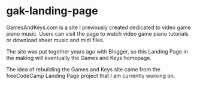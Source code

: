 # gak-landing-page
GamesAndKeys.com is a site I previously created dedicated to video game piano music. Users can visit the page to watch video game piano tutorials or download sheet music and midi files. 

The site was put together years ago with Blogger, so this Landing Page in the making will eventually the Games and Keys homepage. 

The idea of rebuilding the Games and Keys site came from the freeCodeCamp Landing Page project that I am currently working on.
